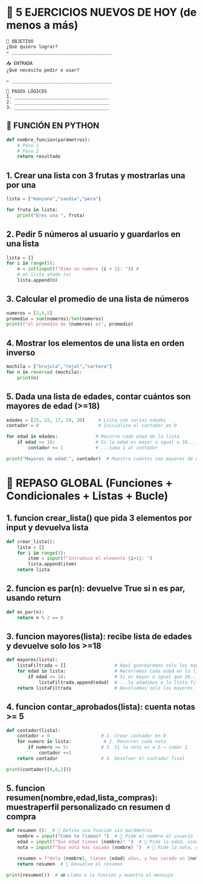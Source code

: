 
# 🔢 5 EJERCICIOS NUEVOS DE HOY (de menos a más)
```texto
🎯 OBJETIVO
¿Qué quiero lograr?
✏️ _____________________________________

📥 ENTRADA
¿Qué necesito pedir o usar?

✏️ _____________________________________

🧠 PASOS LÓGICOS
1. ___________________________________
2. ___________________________________
3. ___________________________________
```
## 🧾 FUNCIÓN EN PYTHON

```python
def nombre_funcion(parámetros):
    # Paso 1
    # Paso 2
    return resultado
```


## 1. Crear una lista con 3 frutas y mostrarlas una por una
```python
lista = ["manzana","sandia","pera"]

for fruta in lista:
    print("Eres una ", fruta)
```

## 2. Pedir 5 números al usuario y guardarlos en una lista

```python 
lista = []
for i in range(5):
    n = int(input(f"Dime un numero {i + 1}: ")) # 
    # en lista añade (n)
    lista.append(n)
```

## 3. Calcular el promedio de una lista de números
```python
numeros = [3,4,5]
promedio = sum(numeros)/len(numeros)
print(f"el promedio de {numeros} es", promedio)
```

## 4. Mostrar los elementos de una lista en orden inverso
```python
mochila = ["brujula","rejol","cartera"]
for n in reversed (mochila):
    print(n)
```

## 5. Dada una lista de edades, contar cuántos son mayores de edad (>=18)
```python
edades = [15, 22, 17, 19, 30]     # Lista con varias edades
contador = 0                      # Inicializa el contador en 0

for edad in edades:              # Recorre cada edad de la lista
    if edad >= 18:               # Si la edad es mayor o igual a 18...
        contador += 1            # ...suma 1 al contador

print("Mayores de edad:", contador)  # Muestra cuántos son mayores de edad
```



# 🔄 REPASO GLOBAL (Funciones + Condicionales + Listas + Bucle)

##  1. funcion crear\_lista() que pida 3 elementos por input y devuelva lista
```python
def crear_lista():                         
    lista = []                             
    for i in range(3):                    
        item = input(f"Introduce el elemento {i+1}: ")  
        lista.append(item)                 
    return lista    
```                      

## 2. funcion es par(n): devuelve True si n es par, usando return
```python
def es_par(n):                             
    return n % 2 == 0                     
```


##  3. funcion mayores(lista): recibe lista de edades y devuelve solo los >=18

```python
def mayores(lista):                        
    listaFiltrada = []                  # Aquí guardaremos solo los mayores de edad                        
    for edad in lista:                  # Recorremos cada edad en la lista original
        if edad >= 18:                  # Si es mayor o igual que 18...
            listaFiltrada.append(edad)  # ...la añadimos a la lista filtrada        
    return listaFiltrada                # Devolvemos solo los mayores   
```         


## 4. funcion contar\_aprobados(lista): cuenta notas >= 5
``` python
def contador(lista):
    contador = 0                   # 1. Crear contador en 0  
    for numero in lista:            # 2. Recorrer cada nota  
        if numero >= 5:            # 3. Si la nota es ≥ 5 → sumar 1  
            contador +=1
    return contador                # 4. Devolver el contador final

print(contador([4,8,2]))
```

## 5. funcion resumen(nombre,edad,lista\_compras): muestraperfil personalizado cn resumen d compra

```python
def resumen ():  # 🎯 Define una función sin parámetros
    nombre = input("Como te llamas? ")  # 🧑 Pide el nombre al usuario
    edad = input(f"Que edad tienes {nombre}? ")  # 🎂 Pide la edad, usando el nombre
    nota = input(f"Que nota has sacado {nombre} ")  # 📄 Pide la nota, usando el nombre

    resumen = f"Hola {nombre}, tienes {edad} años, y has sacado un {nota}."  # 🧾 Crea un resumen en texto
    return resumen  # 🔁 Devuelve el resumen

print(resumen())  # 🖨️ Llama a la función y muestra el mensaje
```

